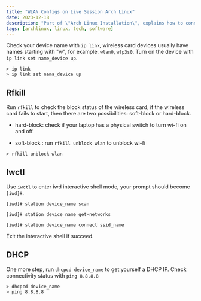 ```yaml
---
title: "WLAN Configs on Live Session Arch Linux"
date: 2023-12-18
description: "Part of \"Arch Linux Installation\", explains how to connect to Wi-Fi in Arch Linux Live Session"
tags: [archlinux, linux, tech, software]
---
```


Check your device name with `ip link`, wireless card devices usually have names starting with "w", for example. `wlan0`, `wlp3s0`. Turn on the device with `ip link set name_device up`.

```plain
> ip link
> ip link set nama_device up
```

## Rfkill

Run `rfkill` to check the block status of the wireless card, if the wireless card fails to start, then there are two possibilities: soft-block or hard-block.

- hard-block: check if your laptop has a physical switch to turn wi-fi on and off.

- soft-block : run `rfkill unblock wlan` to unblock wi-fi
```plain
> rfkill unblock wlan
```

## Iwctl

Use `iwctl` to enter iwd interactive shell mode, your prompt should become `[iwd]#`.

```plain
[iwd]# station device_name scan

[iwd]# station device_name get-networks

[iwd]# station device_name connect ssid_name
```

Exit the interactive shell if succeed.

## DHCP

One more step, run `dhcpcd device_name` to get yourself a DHCP IP. Check connectivity status with `ping 8.8.8.8`

```plain
> dhcpcd device_name
> ping 8.8.8.8
```